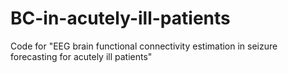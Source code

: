 # BC-in-acutely-ill-patients

Code for "EEG brain functional connectivity estimation in seizure forecasting for acutely ill patients"
